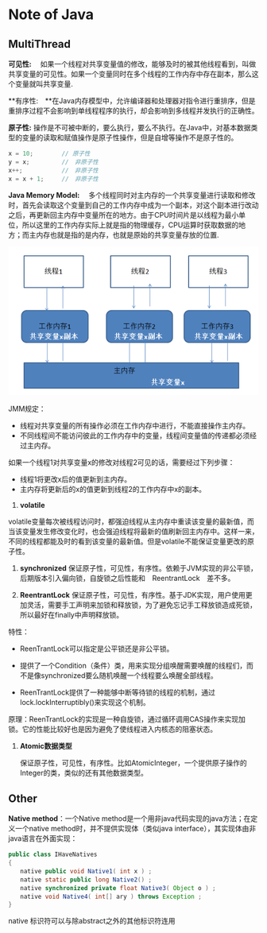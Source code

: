 # Note of Java

## MultiThread

**可见性:** 　如果一个线程对共享变量值的修改，能够及时的被其他线程看到，叫做共享变量的可见性。如果一个变量同时在多个线程的工作内存中存在副本，那么这个变量就叫共享变量.

**有序性:　**在Java内存模型中，允许编译器和处理器对指令进行重排序，但是重排序过程不会影响到单线程程序的执行，却会影响到多线程并发执行的正确性。

**原子性:** 操作是不可被中断的，要么执行，要么不执行。在Java中，对基本数据类型的变量的读取和赋值操作是原子性操作，但是自增等操作不是原子性的。

```Java
x = 10;        // 原子性
y = x;         //　非原子性
x++;           //　非原子性
x = x + 1;     //　非原子性
```



**Java Memory Model:** 　多个线程同时对主内存的一个共享变量进行读取和修改时，首先会读取这个变量到自己的工作内存中成为一个副本，对这个副本进行改动之后，再更新回主内存中变量所在的地方。由于CPU时间片是以线程为最小单位，所以这里的工作内存实际上就是指的物理缓存，CPU运算时获取数据的地方；而主内存也就是指的是内存，也就是原始的共享变量存放的位置.

![](img/jmm.png)

JMM规定：

+ 线程对共享变量的所有操作必须在工作内存中进行，不能直接操作主内存。
+ 不同线程间不能访问彼此的工作内存中的变量，线程间变量值的传递都必须经过主内存。

如果一个线程1对共享变量x的修改对线程2可见的话，需要经过下列步骤：

+ 线程1将更改x后的值更新到主内存。
+ 主内存将更新后的x的值更新到线程2的工作内存中x的副本。



1. **volatile**

  volatile变量每次被线程访问时，都强迫线程从主内存中重读该变量的最新值，而当该变量发生修改变化时，也会强迫线程将最新的值刷新回主内存中。这样一来，不同的线程都能及时的看到该变量的最新值。但是volatile不能保证变量更改的原子性。

1. **synchronized**
    保证原子性，可见性，有序性。依赖于JVM实现的非公平锁，后期版本引入偏向锁，自旋锁之后性能和　ReentrantLock　差不多。

1. **ReentrantLock**
    保证原子性，可见性，有序性。基于JDK实现，用户使用更加灵活，需要手工声明来加锁和释放锁，为了避免忘记手工释放锁造成死锁，所以最好在finally中声明释放锁。

  特性：

  + ReenTrantLock可以指定是公平锁还是非公平锁。

  + 提供了一个Condition（条件）类，用来实现分组唤醒需要唤醒的线程们，而不是像synchronized要么随机唤醒一个线程要么唤醒全部线程。

  + ReenTrantLock提供了一种能够中断等待锁的线程的机制，通过lock.lockInterruptibly()来实现这个机制。

  原理：ReenTrantLock的实现是一种自旋锁，通过循环调用CAS操作来实现加锁。它的性能比较好也是因为避免了使线程进入内核态的阻塞状态。

1. **Atomic数据类型**

   保证原子性，可见性，有序性。比如AtomicInteger，一个提供原子操作的Integer的类，类似的还有其他数据类型。

## Other

**Native method**：一个Native method是一个用非java代码实现的java方法；在定义一个native method时，并不提供实现体（类似java interface），其实现体由非java语言在外面实现：

```java
public class IHaveNatives
{
　　native public void Native1( int x ) ;
　　native static public long Native2() ;
　　native synchronized private float Native3( Object o ) ;
　　native void Native4( int[] ary ) throws Exception ;
}
```

native 标识符可以与除abstract之外的其他标识符连用